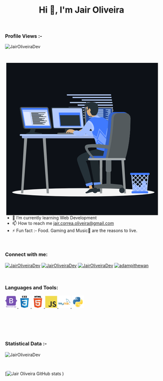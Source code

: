<h1 align="center">Hi 👋, I'm Jair Oliveira</h1>
<br>

<p align="right"> <h3>Profile Views :-</h3> <img src="https://komarev.com/ghpvc/?username=JairOliveiraDev&label=Profile%20views&color=0e75b6&style=flat"
    alt="JairOliveiraDev" /> 
  </p>
  <br>

<p><img align="right" src="https://github.com/JairOliveiraDev/JairOliveiraDev/blob/main/animation_githubkxa883sd.gif" alt="JairOliveiraDev" /></p>

- 🌱 I’m currently learning Web Development
- 📫 How to reach me <a href="mailto:jair.correa.oliveira@gmail.com">jair.correa.oliveira@gmail.com</a>
- ⚡ Fun fact :- Food. Gaming and Music🎵 are the reasons to live.

    
<br>

<h3 align="left">Connect with me:</h3>
<p align="left">
  <a href="https://www.linkedin.com/in/jair-correa-oliveira-006ab6a3/" target="blank"><img align="center"
      src="https://raw.githubusercontent.com/rahuldkjain/github-profile-readme-generator/master/src/images/icons/Social/linked-in-alt.svg"
      alt="JairOliveiraDev" height="30" width="40" /></a>
  <a href="https://www.facebook.com/jaircorrea.oliveira/" target="blank"><img align="center"
      src="https://raw.githubusercontent.com/rahuldkjain/github-profile-readme-generator/master/src/images/icons/Social/facebook.svg"
      alt="JairOliveiraDev" height="30" width="40" /></a>
  <a href="https://www.instagram.com/j_correa32/" target="blank"><img align="center"
      src="https://raw.githubusercontent.com/rahuldkjain/github-profile-readme-generator/master/src/images/icons/Social/instagram.svg"
      alt="JairOliveiraDev" height="30" width="40" /></a>
 <a href="https://twitter.com/Jairoli70469624" target="blank"><img align="center"
      src="https://raw.githubusercontent.com/rahuldkjain/github-profile-readme-generator/master/src/images/icons/Social/twitter.svg"
      alt="adampithewan" height="30" width="40" /></a>
</p>

<br>


<h3 align="left">Languages and Tools:</h3>
<p align="left"><a href="https://getbootstrap.com" target="_blank" rel="noreferrer">
    <img src="https://raw.githubusercontent.com/devicons/devicon/master/icons/bootstrap/bootstrap-plain-wordmark.svg"
      alt="bootstrap" width="40" height="40" /> </a>
    <a href="https://www.w3schools.com/css/" target="_blank"rel="noreferrer"><img src="https://raw.githubusercontent.com/devicons/devicon/master/icons/css3/css3-original-wordmark.svg" alt="css3"width="40" height="40" /> 
   </a> <a href="https://www.w3.org/html/" target="_blank" rel="noreferrer"> <img
      src="https://raw.githubusercontent.com/devicons/devicon/master/icons/html5/html5-original-wordmark.svg"
      alt="html5" width="40" height="40" /> </a><a href="https://developer.mozilla.org/en-US/docs/Web/JavaScript" target="_blank"
    rel="noreferrer"> <img src="https://raw.githubusercontent.com/devicons/devicon/master/icons/javascript/javascript-original.svg"
      alt="javascript" width="40" height="40" /> </a> 
    <a href="https://www.mysql.com/" target="_blank" rel="noreferrer"> <img
      src="https://raw.githubusercontent.com/devicons/devicon/master/icons/mysql/mysql-original-wordmark.svg"
      alt="mysql" width="40" height="40" /> </a> </a> <!--<a href="https://nodejs.org" target="_blank" rel="noreferrer"> <img
      src="https://raw.githubusercontent.com/devicons/devicon/master/icons/nodejs/nodejs-original-wordmark.svg"
      alt="nodejs" width="40" height="40" /> </a> --> <a href="https://www.python.org" target="_blank" rel="noreferrer"> <img
      src="https://raw.githubusercontent.com/devicons/devicon/master/icons/python/python-original.svg" alt="python"
      width="40" height="40" /> </a> <!--<a href="https://reactjs.org/" target="_blank" rel="noreferrer"> <img
      src="https://raw.githubusercontent.com/devicons/devicon/master/icons/react/react-original-wordmark.svg"
      alt="react" width="40" height="40" /> </a> <a href="https://sass-lang.com" target="_blank" rel="noreferrer"> <img
      src="https://raw.githubusercontent.com/devicons/devicon/master/icons/sass/sass-original.svg" alt="sass" width="40"
      height="40" /> </a>-->
      </p>
<br>
<br>
<br>
<br>
<h3>Statistical Data :-</h3>
<p><img align="center"
    src="https://github-readme-stats.vercel.app/api/top-langs?username=JairOliveiraDev&show_icons=true&locale=en&bg_color=0d1117&text_color=ffffff&layout=compact&count_private=true"
    alt="JairOliveiraDev" bg_color=#808080/></p>
    
<br>

[![Jair Oliveira GitHub stats](https://github-readme-stats.vercel.app/api?username=JairOliveiraDev&count_private=true&show_icons=true&theme=radical)
)
  
<!--
JairOliveiraDev

Here are some ideas to get you started:

- 🔭 I’m currently working on ...
- 🌱 I’m currently learning ...
- 👯 I’m looking to collaborate on ...
- 🤔 I’m looking for help with ...
- 💬 Ask me about ...
- 📫 How to reach me: ...
- 😄 Pronouns: ...
- ⚡ Fun fact: ...
-->

